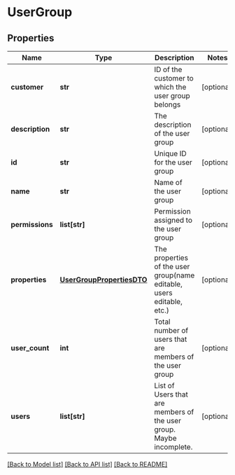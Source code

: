 # UserGroup

## Properties
Name | Type | Description | Notes
------------ | ------------- | ------------- | -------------
**customer** | **str** | ID of the customer to which the user group belongs | [optional] 
**description** | **str** | The description of the user group | [optional] 
**id** | **str** | Unique ID for the user group | [optional] 
**name** | **str** | Name of the user group | [optional] 
**permissions** | **list[str]** | Permission assigned to the user group | [optional] 
**properties** | [**UserGroupPropertiesDTO**](UserGroupPropertiesDTO.md) | The properties of the user group(name editable, users editable, etc.) | [optional] 
**user_count** | **int** | Total number of users that are members of the user group | [optional] 
**users** | **list[str]** | List of Users that are members of the user group. Maybe incomplete. | [optional] 

[[Back to Model list]](../README.md#documentation-for-models) [[Back to API list]](../README.md#documentation-for-api-endpoints) [[Back to README]](../README.md)


